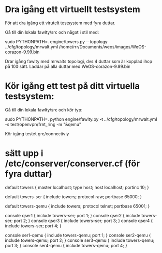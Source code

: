 # Dra igång ett virtuellt testsystem
För att dra igång ett virutelt testsystem med fyra duttar.

Gå till din lokala fawlty/src och något i stil med:

sudo PYTHONPATH=. engine/towers.py --topology ../cfg/topology/mrwalt.yml /home/rrr/Documents/weos/images/WeOS-corazon-9.99.bin

Drar igång fawlty med mrwalts topologi, dvs 4 duttar som är kopplad ihop på 100 sätt. Laddar på alla duttar med WeOS-corazon-9.99.bin

# Kör igång ett test på ditt virtuella testsystem:

Gå till din lokala fawlty/src och kör typ:

sudo PYTHONPATH=. python engine/fawlty.py -t ../cfg/topology/mrwalt.yml -s test/openvpn/frnt_ring -m "&qemu"

Kör igång testet gre/connectiviy


# sätt upp i /etc/conserver/conserver.cf (för fyra duttar)

default towers {
        master localhost;
        type host;
        host localhost;
        portinc 10;
}

default towers-ser {
        include towers;
        protocol raw;
        portbase 65000;
}

default towers-qemu {
        include towers;
        protocol telnet;
        portbase 65001;
}

console qser1 { include towers-ser; port 1; }
console qser2 { include towers-ser; port 2; }
console qser3 { include towers-ser; port 3; }
console qser4 { include towers-ser; port 4; }

console ser1-qemu { include towers-qemu; port 1; }
console ser2-qemu { include towers-qemu; port 2; }
console ser3-qemu { include towers-qemu; port 3; }
console ser4-qemu { include towers-qemu; port 4; }

